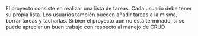 El proyecto consiste en realizar una lista de tareas. Cada usuario debe tener su propia lista. Los usuarios también pueden añadir tareas a la misma, borrar tareas y tacharlas.
Si bien el proyecto aun no está terminado, si se puede apreciar un buen trabajo con respecto al manejo de CRUD
